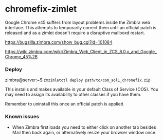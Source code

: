 chromefix-zimlet
===================

Google Chrome v45 suffers from layout problems inside the Zimbra web interface. This attempts to temporarily correct them until an official patch is released and as a zimlet doesn't require a disruptive mailboxd restart.

https://bugzilla.zimbra.com/show_bug.cgi?id=101084

https://wiki.zimbra.com/wiki/Zimbra_Web_Client_in_ZCS_8.0.x_and_Google_Chrome_45%2B

### Deploy

zimbra@server:~$ `zmzimletctl deploy path/to/com_sol1_chromefix.zip`

This installs and makes available in your default Class of Service (COS). You may need to assign its availability to other classes if you have them.

Remember to uninstall this once an official patch is applied.

### Known issues

 * When Zimbra first loads you need to either click on another tab besides Mail then back again, or alternatively resize your browser window once.
